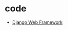 # code

* [Django Web Framework](https://developer.mozilla.org/en-US/docs/Learn/Server-side/Django)
